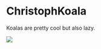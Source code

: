 # ChristophKoala

Koalas are pretty cool but also lazy.

![](https://upload.wikimedia.org/wikipedia/commons/4/49/Koala_climbing_tree.jpg)
